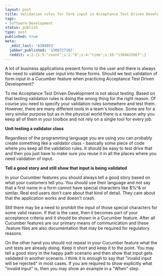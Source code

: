 ```yaml
---
layout: post
title: Validation rules for form input in Acceptance Test Driven Development
tags:
- Software-Development
status: publish
type: post
published: true
meta:
  _edit_last: '6384953'
  jabber_published: '1300727167'
  reddit: a:2:{s:5:"count";s:1:"0";s:4:"time";s:10:"1304615667";}
---
```

A lot of business applications present forms to the user and there is always the need to validate user input into these forms. Should we test validation of form input in a Cucumber feature when practicing Acceptance Test Driven Development?

To me Acceptance Test Driven Development is not about testing. Based on that testing validation rules is doing the wrong thing for the right reason. Of course you need to specify your validation rules somewhere and test them. However, there are many different tools in a team's toolbox. Some are for a very similar purpose but as in the physical world there is a reason why you keep all of them in your toolbox and not rely on a single tool for every job.

<strong>Unit testing a validator class</strong>

Regardless of the programming language you are using you can probably create something like a validator class - basically some piece of code where you keep all the validation rules. It should be easy to test drive that and then you just have to make sure you reuse it in all the places where you need validation of input.

<strong>Tell a good story and still show that input is being validated</strong>

In your Cucumber features you should always tell a good story based on what your customers tell you. You should use their language and not say that a first name in a form cannot have special characters like $%^&amp; or similar. Real end users don't care about that kind of detail. They care about that the application works and doesn't crash.

Still there may be a need to prohibit the input of those special characters for some valid reason. If that is the case, then it becomes part of your acceptance criteria and it should be shown in a Cucumber feature. After all Cucumber features are our primary means of communication and these .feature files are also documentation that may be required for regulatory reasons.

On the other hand you should not repeat in your Cucumber feature what the unit tests are already doing. Keep it short and keep it to the point. You may tell a good story in the happy path scenario and then show that input gets validated in another scenario. I think it is enough to say that "invalid input will be rejected" in most cases. If you are required to show explicitly what "invalid input" is, then you may show an example in a "When" step.
